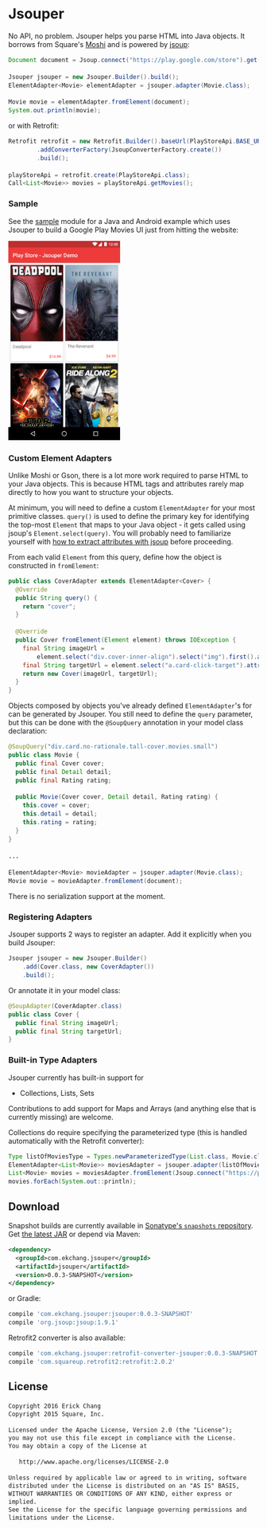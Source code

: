Jsouper
=====

No API, no problem. Jsouper helps you parse HTML into Java objects. It borrows from Square's [Moshi][moshi] and is powered by [jsoup][jsoup]:

```java
Document document = Jsoup.connect("https://play.google.com/store").get();

Jsouper jsouper = new Jsouper.Builder().build();
ElementAdapter<Movie> elementAdapter = jsouper.adapter(Movie.class);

Movie movie = elementAdapter.fromElement(document);
System.out.println(movie);
```

or with Retrofit:
```java
Retrofit retrofit = new Retrofit.Builder().baseUrl(PlayStoreApi.BASE_URL)
        .addConverterFactory(JsoupConverterFactory.create())
        .build();

playStoreApi = retrofit.create(PlayStoreApi.class);
Call<List<Movie>> movies = playStoreApi.getMovies();
```

### Sample

See the [sample][sample] module for a Java and Android example which uses Jsouper to build a Google Play Movies UI just from hitting the website:

<img src="https://github.com/ekchang/jsouper/blob/master/screenshot.png" height="400">

### Custom Element Adapters

Unlike Moshi or Gson, there is a lot more work required to parse HTML to your Java objects. This is because HTML tags and attributes rarely map directly to how you want to structure your objects.

At minimum, you will need to define a custom `ElementAdapter` for your most primitive classes. `query()` is used to define the primary key for identifying the top-most `Element` that maps to your Java object - it gets called using jsoup's `Element.select(query)`. You will probably need to familiarize yourself with [how to extract attributes with jsoup][jsoup-attributes-text] before proceeding. 

From each valid `Element` from this query, define how the object is constructed in `fromElement`:

```java
public class CoverAdapter extends ElementAdapter<Cover> {
  @Override
  public String query() {
    return "cover";
  }

  @Override
  public Cover fromElement(Element element) throws IOException {
    final String imageUrl =
        element.select("div.cover-inner-align").select("img").first().attr("data-cover-large");
    final String targetUrl = element.select("a.card-click-target").attr("href");
    return new Cover(imageUrl, targetUrl);
  }
}
```

Objects composed by objects you've already defined `ElementAdapter`'s for can be generated by Jsouper. You still need to define the `query` parameter, but this can be done with the `@SoupQuery` annotation in your model class declaration:

```java
@SoupQuery("div.card.no-rationale.tall-cover.movies.small")
public class Movie {
  public final Cover cover;
  public final Detail detail;
  public final Rating rating;

  public Movie(Cover cover, Detail detail, Rating rating) {
    this.cover = cover;
    this.detail = detail;
    this.rating = rating;
  }
}

...

ElementAdapter<Movie> movieAdapter = jsouper.adapter(Movie.class);
Movie movie = movieAdapter.fromElement(document);
```

There is no serialization support at the moment.

### Registering Adapters

Jsouper supports 2 ways to register an adapter. Add it explicitly when you build Jsouper:

```java
Jsouper jsouper = new Jsouper.Builder()
    .add(Cover.class, new CoverAdapter())
    .build();
```

Or annotate it in your model class:

```java
@SoupAdapter(CoverAdapter.class)
public class Cover {
  public final String imageUrl;
  public final String targetUrl;
}
```

### Built-in Type Adapters

Jsouper currently has built-in support for 

 * Collections, Lists, Sets

Contributions to add support for Maps and Arrays (and anything else that is currently missing) are welcome.

Collections do require specifying the parameterized type (this is handled automatically with the Retrofit converter):

```java
Type listOfMoviesType = Types.newParameterizedType(List.class, Movie.class);
ElementAdapter<List<Movie>> moviesAdapter = jsouper.adapter(listOfMoviesType);
List<Movie> movies = moviesAdapter.fromElement(Jsoup.connect("https://play.google.com/store").get());
movies.forEach(System.out::println);

```

Download
--------

Snapshot builds are currently available in [Sonatype's `snapshots` repository][snapshots]. Get [the latest JAR][dl] or depend via Maven:
```xml
<dependency>
  <groupId>com.ekchang.jsouper</groupId>
  <artifactId>jsouper</artifactId>
  <version>0.0.3-SNAPSHOT</version>
</dependency>
```
or Gradle:
```groovy
compile 'com.ekchang.jsouper:jsouper:0.0.3-SNAPSHOT'
compile 'org.jsoup:jsoup:1.9.1'
```

Retrofit2 converter is also available:
```groovy
compile 'com.ekchang.jsouper:retrofit-converter-jsouper:0.0.3-SNAPSHOT'
compile 'com.squareup.retrofit2:retrofit:2.0.2'
```

License
--------

    Copyright 2016 Erick Chang
    Copyright 2015 Square, Inc.

    Licensed under the Apache License, Version 2.0 (the "License");
    you may not use this file except in compliance with the License.
    You may obtain a copy of the License at

       http://www.apache.org/licenses/LICENSE-2.0

    Unless required by applicable law or agreed to in writing, software
    distributed under the License is distributed on an "AS IS" BASIS,
    WITHOUT WARRANTIES OR CONDITIONS OF ANY KIND, either express or implied.
    See the License for the specific language governing permissions and
    limitations under the License.


 [dl]: https://search.maven.org/remote_content?g=com.ekchang.jsouper&a=jsouper&v=LATEST
 [moshi]: https://github.com/square/moshi/
 [jsoup]: https://jsoup.org/
 [jsoup-attributes-text]: https://jsoup.org/cookbook/extracting-data/attributes-text-html
 [sample]: https://github.com/ekchang/jsouper/tree/master/sample
 [snapshots]: https://oss.sonatype.org/content/repositories/snapshots/com/ekchang/jsouper/
